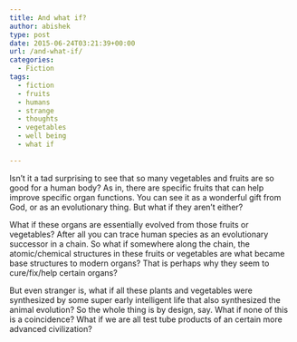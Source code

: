 ```yaml
---
title: And what if?
author: abishek
type: post
date: 2015-06-24T03:21:39+00:00
url: /and-what-if/
categories:
  - Fiction
tags:
  - fiction
  - fruits
  - humans
  - strange
  - thoughts
  - vegetables
  - well being
  - what if

---
```

Isn&#8217;t it a tad surprising to see that so many vegetables and fruits are so good for a human body? As in, there are specific fruits that can help improve specific organ functions. You can see it as a wonderful gift from God, or as an evolutionary thing. But what if they aren&#8217;t either?

What if these organs are essentially evolved from those fruits or vegetables? After all you can trace human species as an evolutionary successor in a chain. So what if somewhere along the chain, the atomic/chemical structures in these fruits or vegetables are what became base structures to modern organs? That is perhaps why they seem to cure/fix/help certain organs?

But even stranger is, what if all these plants and vegetables were synthesized by some super early intelligent life that also synthesized the animal evolution? So the whole thing is by design, say. What if none of this is a coincidence? What if we are all test tube products of an certain more advanced civilization?